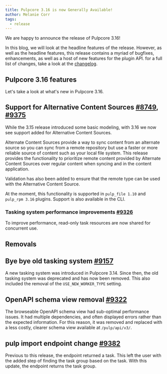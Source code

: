 ```yaml
---
title: Pulpcore 3.16 is now Generally Available!
author: Melanie Corr
tags:
  - release
---
```


We are happy to announce the release of Pulpcore 3.16!

In this blog, we will look at the headline features of the release. However, as well as the headline features, this release contains a myriad of bugfixes, enhancements, as well as a host of new features for the plugin API. for a full list of changes, take a look at the [changelog](https://docs.pulpproject.org/pulpcore/changes.html#id1).

## Pulpcore 3.16 features

Let's take a look at what's new in Pulpcore 3.16.

## Support for Alternative Content Sources [#8749](https://pulp.plan.io/issues/8749), [#9375](https://pulp.plan.io/issues/9375)

While the 3.15 release introduced some basic modeling, with 3.16 we now see support added for Alternative Content Sources.

Alternate Content Sources provide a way to sync content from an alternate source so you can sync from a remote repository but use a faster or more reliable source of content such as your local file system. This release provides the functionality to prioritize remote content provided by Alternate Content Sources over regular content when syncing and in the content application.

Validation has also been added to ensure that  the remote type can be used with the Alternative Content Source.

At the moment, this functionality is supported in `pulp_file 1.10` and `pulp_rpm 3.16` plugins. Support is also available in the CLI.

### Tasking system performance improvements [#9326](https://pulp.plan.io/issues/9326)

To improve performance, read-only task resources are now shared for concurrent use.

## Removals

## Bye bye old tasking system [#9157](https://pulp.plan.io/issues/9157)

A new tasking system was introduced in Pulpcore 3.14. Since then, the old tasking system was deprecated and has now been removed.
This also included the removal of the `USE_NEW_WORKER_TYPE` setting.

## OpenAPI schema view removal [#9322](https://pulp.plan.io/issues/9322)

The browseable OpenAPI schema view had sub-optimal performance issues. It had multiple dependencies, and often displayed errors rather than the expected information. For this reason, it was removed and replaced with a less costly, clearer schema view available at `/pulp/api/v3/`.

## pulp import endpoint change [#9382](https://pulp.plan.io/issues/9382)

Previous to this release, the endpoint returned a task. This left the user with the added step of finding the task group based on the task. With this update, the endpoint returns the task group. 
